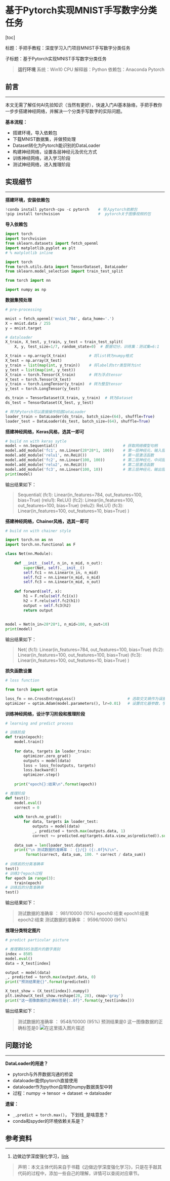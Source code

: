 # 基于Pytorch实现MNIST手写数字分类任务

[toc]

标题：手把手教程：深度学习入门项目MNIST手写数字分类任务

子标题：基于Pytorch实现MNIST手写数字分类任务

> **运行环境**
> 系统：Win10 CPU
> 解释器：Python 
> 依赖包：Anaconda Pytorch

## 前言

---

本文无需了解任何AI先验知识（当然有更好），快速入门AI基本脉络，手把手教你一步步搭建神经网络，并解决一个分类手写数字的实际问题。

**基本流程：**

- 搭建环境，导入依赖包
- 下载MNIST数据集，并做预处理
- Dataset转化为Pytorch能识别的DataLoader
- 构建神经网络，设置各层神经元及优化方式
- 训练神经网络，进入学习阶段
- 测试神经网络，进入推理阶段



## 实现细节

---



**搭建环境，安装依赖包**


```python
!conda install pytorch-cpu -c pytorch    # 导入pytorch依赖包
!pip install torchvision                 #  pytorch关于图像视频的包
```

**导入依赖包**


```python
import torch
import torchvision
from sklearn.datasets import fetch_openml
import matplotlib.pyplot as plt
# % matplotlib inline

import torch
from torch.utils.data import TensorDataset, DataLoader
from sklearn.model_selection import train_test_split

from torch import nn

import numpy as np
```



**数据集预处理**

```python
# pre-processing

mnist = fetch_openml('mnist_784', data_home='.')
X = mnist.data / 255
y = mnist.target
```


```python
# dataloader
X_train, X_test, y_train, y_test = train_test_split(
    X, y, test_size=1/7, random_state=0)  # 数据切分，训练集：测试集=6:1

X_train = np.array(X_train)          # 将list转为numpy格式
X_test = np.array(X_test)
y_train = list(map(int, y_train))    # 将label的str类型转为int
y_test = list(map(int, y_test))
X_train = torch.Tensor(X_train)      # 转为浮点tensor
X_test = torch.Tensor(X_test)
y_train = torch.LongTensor(y_train)  # 转为整型tensor
y_test = torch.LongTensor(y_test)

ds_train = TensorDataset(X_train, y_train)  # 转为Dataset
ds_test = TensorDataset(X_test, y_test)

# 转为Pytorch可以直接操作彻底DataLoader
loader_train = DataLoader(ds_train, batch_size=(64), shuffle=True)
loader_test = DataLoader(ds_test, batch_size=(64), shuffle=True)
```

**搭建神经网络，Keras风格，选其一即可**

```python
# build nn with keras sytle
model = nn.Sequential()                             # 获取网络模型句柄
model.add_module('fc1', nn.Linear(28*28*1, 100))    # 第一层神经元，输入层
model.add_module('relu1', nn.ReLU())                # 第一层激活函数
model.add_module('fc2', nn.Linear(100, 100))        # 第二层神经元，中间层
model.add_module('relu2', nn.ReLU())                # 第二层激活函数
model.add_module('fc3', nn.Linear(100, 10))         # 第三层神经元，输出层
print(model)
```

输出结果如下：

> Sequential(
> (fc1): Linear(in_features=784, out_features=100, bias=True)
> (relu1): ReLU()
> (fc2): Linear(in_features=100, out_features=100, bias=True)
> (relu2): ReLU()
> (fc3): Linear(in_features=100, out_features=10, bias=True)
> )

**搭建神经网络，Chainer风格，选其一即可**

```python
# build nn with chainer style

import torch.nn as nn
import torch.nn.functional as F

class Net(nn.Module):
    
    def __init__(self, n_in, n_mid, n_out):
        super(Net, self).__init__()
        self.fc1 = nn.Linear(n_in, n_mid)
        self.fc2 = nn.Linear(n_mid, n_mid)
        self.fc3 = nn.Linear(n_mid, n_out)
        
    def forward(self, x):
        h1 = F.relu(self.fc1(x))
        h2 = F.relu(self.fc2(h1))
        output = self.fc3(h2)
        return output
    
    
model = Net(n_in=28*28*1, n_mid=100, n_out=10)
print(model)

```

输出结果如下：

> Net(
> (fc1): Linear(in_features=784, out_features=100, bias=True)
> (fc2): Linear(in_features=100, out_features=100, bias=True)
> (fc3): Linear(in_features=100, out_features=10, bias=True)
> )

**损失函数设置**

```python
# loss function

from torch import optim

loss_fn = nn.CrossEntropyLoss()                       # 选取交叉熵作为误差函数
optimizer = optim.Adam(model.parameters(), lr=0.01)   # 设置优化器参数，学习率0.01
```


**训练神经网络，设计学习阶段和推理阶段**

```python
# learning and predict process

# 训练阶段
def train(epoch):
    model.train()
    
    for data, targets in loader_train:
        optimizer.zero_grad()
        outputs = model(data)
        loss = loss_fn(outputs, targets)
        loss.backward()
        optimizer.step()
        
    print("epoch{}:结束\n".format(epoch))

# 推理阶段
def test():
    model.eval()
    correct = 0
    
    with torch.no_grad():
        for data, targets in loader_test:
            outputs = model(data)
            _, predicted = torch.max(outputs.data, 1)
            correct += predicted.eq(targets.data.view_as(predicted)).sum()
    
    data_sum = len(loader_test.dataset)
    print("\n 测试数据的准确率 ： {}/{} ({:.0f}%)\n".
         format(correct, data_sum, 100. * correct / data_sum))
        
# 训练前的分类准确率
test()
# 训练3个epoch过程
for epoch in range(3):
    train(epoch)
# 训练后的分类准确率
test()


```

输出结果如下：

> 测试数据的准确率 ： 981/10000 (10%)
> epoch0:结束
> epoch1:结束
> epoch2:结束
> 测试数据的准确率 ： 9596/10000 (96%)


**推理分类特定图片**

```python
# predict particular picture

# 推理第8505张图片的数字类别
index = 8505
model.eval()
data = X_test[index]

output = model(data)
_, predicted = torch.max(output.data, 0)
print("预测结果是{}".format(predicted))

X_test_show = (X_test[index]).numpy()
plt.imshow(X_test_show.reshape(28, 28), cmap='gray')
print("这一图像数据的正确标签是{:.0f}".format(y_test[index]))

```

输出结果如下：

> 测试数据的准确率 ： 9548/10000 (95%)
> 预测结果是0
> 这一图像数据的正确标签是0
> ![在这里插入图片描述](https://img-blog.csdnimg.cn/9c13356d71d841d9a19ea744df68a661.png)






## 问题讨论

----



**DataLoader的用途？**

 - pytorch与外界数据沟通的桥梁
 - dataloader能供pytorch直接使用
 - dataloader作为python自带的numpy数据类型中转
 - 过程：numpy -> tensor -> dataset -> dataloader

**遗留：**

- `_,predict = torch.max()`， 下划线`_`是啥意思？
- conda和spyder的环境依赖关系是？



## 参考资料

---



1. 边做边学深度强化学习，[link](https://github.com/YutaroOgawa/Deep-Reinforcement-Learning-Book.git)

> 声明：本文主体代码来自于书籍《边做边学深度强化学习》，只是在手敲其代码的过程中，添加一些自己的理解，详情可以查阅对应章节。
